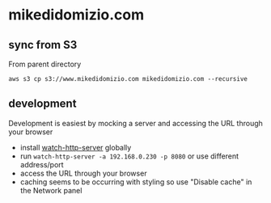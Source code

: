 # mikedidomizio.com

## sync from S3
From parent directory

`aws s3 cp s3://www.mikedidomizio.com mikedidomizio.com --recursive`

## development
Development is easiest by mocking a server and accessing the URL through your browser

- install [watch-http-server](https://www.npmjs.com/package/watch-http-server) globally
- run `watch-http-server -a 192.168.0.230 -p 8080` or use different address/port
- access the URL through your browser
- caching seems to be occurring with styling so use "Disable cache" in the Network panel
